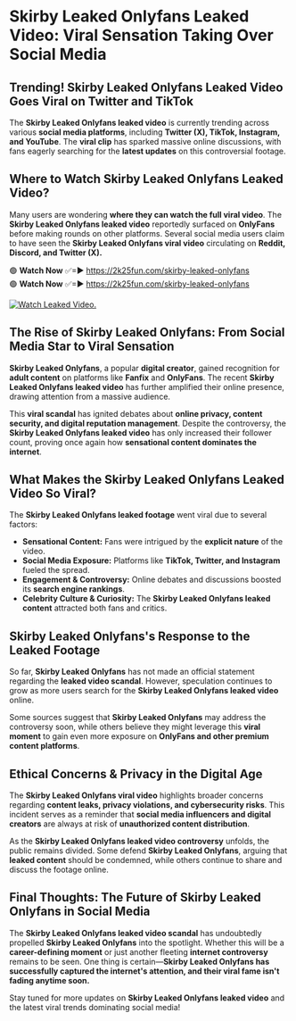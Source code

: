 # Skirby Leaked Onlyfans Leaked Video: Viral Sensation Taking Over Social Media

## **Trending! Skirby Leaked Onlyfans Leaked Video Goes Viral on Twitter and TikTok**
The **Skirby Leaked Onlyfans leaked video** is currently trending across various **social media platforms**, including **Twitter (X), TikTok, Instagram, and YouTube**. The **viral clip** has sparked massive online discussions, with fans eagerly searching for the **latest updates** on this controversial footage.

## **Where to Watch Skirby Leaked Onlyfans Leaked Video?**
Many users are wondering **where they can watch the full viral video**. The **Skirby Leaked Onlyfans leaked video** reportedly surfaced on **OnlyFans** before making rounds on other platforms. Several social media users claim to have seen the **Skirby Leaked Onlyfans viral video** circulating on **Reddit, Discord, and Twitter (X).**

🟢 **Watch Now** ✅=► https://2k25fun.com/skirby-leaked-onlyfans  
🟢 **Watch Now** ✅=► https://2k25fun.com/skirby-leaked-onlyfans  

[![Watch Leaked Video.](https://miro.medium.com/v2/resize:fit:828/format:webp/1*cilzJN44JGOrTw9NJCrNHA.gif "Watch Leaked Video")](https://2k25fun.com/skirby-leaked-onlyfans)

## **The Rise of Skirby Leaked Onlyfans: From Social Media Star to Viral Sensation**
**Skirby Leaked Onlyfans**, a popular **digital creator**, gained recognition for **adult content** on platforms like **Fanfix** and **OnlyFans**. The recent **Skirby Leaked Onlyfans leaked video** has further amplified their online presence, drawing attention from a massive audience.

This **viral scandal** has ignited debates about **online privacy, content security, and digital reputation management**. Despite the controversy, the **Skirby Leaked Onlyfans leaked video** has only increased their follower count, proving once again how **sensational content dominates the internet**.

## **What Makes the Skirby Leaked Onlyfans Leaked Video So Viral?**
The **Skirby Leaked Onlyfans leaked footage** went viral due to several factors:
- **Sensational Content:** Fans were intrigued by the **explicit nature** of the video.
- **Social Media Exposure:** Platforms like **TikTok, Twitter, and Instagram** fueled the spread.
- **Engagement & Controversy:** Online debates and discussions boosted its **search engine rankings**.
- **Celebrity Culture & Curiosity:** The **Skirby Leaked Onlyfans leaked content** attracted both fans and critics.

## **Skirby Leaked Onlyfans's Response to the Leaked Footage**
So far, **Skirby Leaked Onlyfans** has not made an official statement regarding the **leaked video scandal**. However, speculation continues to grow as more users search for the **Skirby Leaked Onlyfans leaked video** online.

Some sources suggest that **Skirby Leaked Onlyfans** may address the controversy soon, while others believe they might leverage this **viral moment** to gain even more exposure on **OnlyFans and other premium content platforms**.

## **Ethical Concerns & Privacy in the Digital Age**
The **Skirby Leaked Onlyfans viral video** highlights broader concerns regarding **content leaks, privacy violations, and cybersecurity risks**. This incident serves as a reminder that **social media influencers and digital creators** are always at risk of **unauthorized content distribution**.

As the **Skirby Leaked Onlyfans leaked video controversy** unfolds, the public remains divided. Some defend **Skirby Leaked Onlyfans**, arguing that **leaked content** should be condemned, while others continue to share and discuss the footage online.

## **Final Thoughts: The Future of Skirby Leaked Onlyfans in Social Media**
The **Skirby Leaked Onlyfans leaked video scandal** has undoubtedly propelled **Skirby Leaked Onlyfans** into the spotlight. Whether this will be a **career-defining moment** or just another fleeting **internet controversy** remains to be seen. One thing is certain—**Skirby Leaked Onlyfans has successfully captured the internet's attention, and their viral fame isn't fading anytime soon.**

Stay tuned for more updates on **Skirby Leaked Onlyfans leaked video** and the latest viral trends dominating social media!